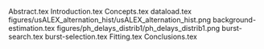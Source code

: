 Abstract.tex
Introduction.tex
Concepts.tex
dataload.tex
figures/usALEX_alternation_hist/usALEX_alternation_hist.png
background-estimation.tex
figures/ph_delays_distrib1/ph_delays_distrib1.png
burst-search.tex
burst-selection.tex
Fitting.tex
Conclusions.tex

